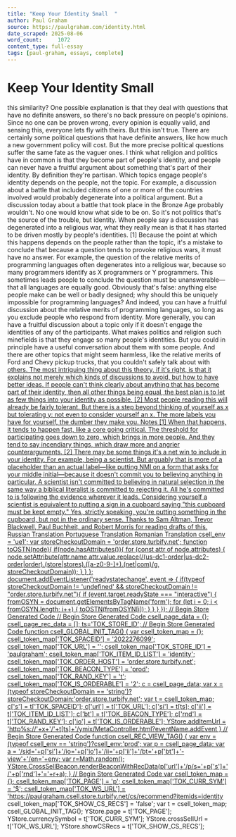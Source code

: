 ```yaml
---
title: "Keep Your Identity Small  "
author: Paul Graham
source: https://paulgraham.com/identity.html
date_scraped: 2025-08-06
word_count:     1072
content_type: full-essay
tags: [paul-graham, essays, complete]
---
```


# Keep Your Identity Small  

this similarity?  One possible explanation is that they deal with
questions that have no definite answers, so there's no back pressure
on people's opinions.  Since no one can be proven wrong, every
opinion is equally valid, and sensing this, everyone lets fly with
theirs.
But this isn't true.  There are certainly some political questions
that have definite answers, like how much a new government policy
will cost.  But the more precise political questions suffer the
same fate as the vaguer ones.
I think what religion and politics have in common is that they
become part of people's identity, and people can never have a
fruitful argument about something that's part of their identity.
By definition they're partisan.
Which topics engage people's identity depends on the people, not
the topic.  For example, a discussion about a battle that included
citizens of one or more of the countries involved would probably
degenerate into a political argument.  But a discussion today about
a battle that took place in the Bronze Age probably wouldn't.  No
one would know what side to be on.  So it's not politics that's the
source of the trouble, but identity.  When people say a discussion
has degenerated into a religious war, what they really mean is that
it has started to be driven mostly by people's identities.
[1]
Because the point at which this happens depends on the people rather
than the topic, it's a mistake to conclude that because a question
tends to provoke religious wars, it must have no answer. For example,
the question of the relative merits of programming languages often
degenerates into a religious war, because so many programmers
identify as X programmers or Y programmers.  This sometimes leads
people to conclude the question must be unanswerable—that all
languages are equally good.  Obviously that's false: anything else
people make can be well or badly designed; why should this be
uniquely impossible for programming languages?  And indeed, you can
have a fruitful discussion about the relative merits of programming
languages, so long as you exclude people who respond from identity.
More generally, you can have a fruitful discussion about a topic
only if it doesn't engage the identities of any of the
participants.  What makes politics and religion such minefields is
that they engage so many people's identities.  But you could in
principle have a useful conversation about them with some people.
And there are other topics that might seem harmless, like the
relative merits of Ford and Chevy pickup trucks, that you couldn't
safely talk about with <a
href="http://www.theledger.com/apps/pbcs.dll/article?AID=/20060418/NEWS/604180378/1039">others.
The most intriguing thing about this theory, if it's right, is that
it explains not merely which kinds of discussions to avoid, but how
to have better ideas.  If people can't think clearly about anything
that has become part of their identity, then all other things being
equal, the best plan is to let as few things into your identity as
possible. 
[2]
Most people reading this will already be fairly tolerant.  But there
is a step beyond thinking of yourself as x but tolerating y: not
even to consider yourself an x.  The more labels you have for
yourself, the dumber they make you.
Notes
[1]
When that happens, it tends to happen fast, like a core going
critical.  The threshold for participating goes down to zero, which
brings in more people.  And they tend to say incendiary things,
which draw more and angrier counterarguments.
[2]
There may be some things it's a net win to include in your
identity.  For example, being a scientist.  But arguably that is
more of a placeholder than an actual label—like putting NMI on a
form that asks for your middle initial—because it doesn't commit
you to believing anything in particular.   A scientist isn't committed
to believing in natural selection in the same way a biblical
literalist is committed to rejecting it.  All he's committed to is
following the evidence wherever it leads.
Considering yourself a scientist is equivalent to putting a sign
in a cupboard saying "this cupboard must be kept empty."  Yes,
strictly speaking, you're putting something in the cupboard, but
not in the ordinary sense.
Thanks to Sam Altman, Trevor Blackwell, Paul Buchheit, and Robert
Morris for reading drafts of this.
Russian Translation
Portuguese Translation
Romanian Translation
csell_env = 'ue1';
 var storeCheckoutDomain = 'order.store.turbify.net';
  function toOSTN(node){
    if(node.hasAttributes()){
      for (const attr of node.attributes) {
        node.setAttribute(attr.name,attr.value.replace(/(us-dc1-order|us-dc2-order|order)\.(store|stores)\.([a-z0-9-]+)\.(net|com)/g, storeCheckoutDomain));
      }
    }
  };
  document.addEventListener('readystatechange', event => {
  if(typeof storeCheckoutDomain != 'undefined' && storeCheckoutDomain != "order.store.turbify.net"){
    if (event.target.readyState === "interactive") {
      fromOSYN = document.getElementsByTagName('form');
        for (let i = 0; i < fromOSYN.length; i++) {
          toOSTN(fromOSYN[i]);
        }
      }
    }
  });
// Begin Store Generated Code
// Begin Store Generated Code
 csell_page_data = {}; csell_page_rec_data = []; ts='TOK_STORE_ID';
// Begin Store Generated Code
function csell_GLOBAL_INIT_TAG() { var csell_token_map = {}; csell_token_map['TOK_SPACEID'] = '2022276099'; csell_token_map['TOK_URL'] = ''; csell_token_map['TOK_STORE_ID'] = 'paulgraham'; csell_token_map['TOK_ITEM_ID_LIST'] = 'identity'; csell_token_map['TOK_ORDER_HOST'] = 'order.store.turbify.net'; csell_token_map['TOK_BEACON_TYPE'] = 'prod'; csell_token_map['TOK_RAND_KEY'] = 't'; csell_token_map['TOK_IS_ORDERABLE'] = '2';  c = csell_page_data; var x = (typeof storeCheckoutDomain == 'string')?storeCheckoutDomain:'order.store.turbify.net'; var t = csell_token_map; c['s'] = t['TOK_SPACEID']; c['url'] = t['TOK_URL']; c['si'] = t[ts]; c['ii'] = t['TOK_ITEM_ID_LIST']; c['bt'] = t['TOK_BEACON_TYPE']; c['rnd'] = t['TOK_RAND_KEY']; c['io'] = t['TOK_IS_ORDERABLE']; YStore.addItemUrl = 'http%s://'+x+'/'+t[ts]+'/ymix/MetaController.html?eventName.addEvent } 
// Begin Store Generated Code
function csell_REC_VIEW_TAG() {  var env = (typeof csell_env == 'string')?csell_env:'prod'; var p = csell_page_data; var a = '/sid='+p['si']+'/io='+p['io']+'/ii='+p['ii']+'/bt='+p['bt']+'-view'+'/en='+env; var r=Math.random(); YStore.CrossSellBeacon.renderBeaconWithRecData(p['url']+'/p/s='+p['s']+'/'+p['rnd']+'='+r+a); } 
// Begin Store Generated Code
var csell_token_map = {}; csell_token_map['TOK_PAGE'] = 'p'; csell_token_map['TOK_CURR_SYM'] = '$'; csell_token_map['TOK_WS_URL'] = 'https://paulgraham.csell.store.turbify.net/cs/recommend?itemids=identity csell_token_map['TOK_SHOW_CS_RECS'] = 'false';  var t = csell_token_map; csell_GLOBAL_INIT_TAG(); YStore.page = t['TOK_PAGE']; YStore.currencySymbol = t['TOK_CURR_SYM']; YStore.crossSellUrl = t['TOK_WS_URL']; YStore.showCSRecs = t['TOK_SHOW_CS_RECS'];   

